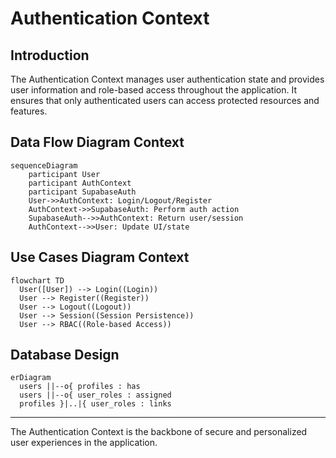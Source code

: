 # Authentication Context

## Introduction
The Authentication Context manages user authentication state and provides user information and role-based access throughout the application. It ensures that only authenticated users can access protected resources and features.

## Data Flow Diagram Context
```mermaid
sequenceDiagram
    participant User
    participant AuthContext
    participant SupabaseAuth
    User->>AuthContext: Login/Logout/Register
    AuthContext->>SupabaseAuth: Perform auth action
    SupabaseAuth-->>AuthContext: Return user/session
    AuthContext-->>User: Update UI/state
```

## Use Cases Diagram Context
```mermaid
flowchart TD
  User([User]) --> Login((Login))
  User --> Register((Register))
  User --> Logout((Logout))
  User --> Session((Session Persistence))
  User --> RBAC((Role-based Access))
```


## Database Design
```mermaid
erDiagram
  users ||--o{ profiles : has
  users ||--o{ user_roles : assigned
  profiles }|..|{ user_roles : links
```


---
The Authentication Context is the backbone of secure and personalized user experiences in the application. 